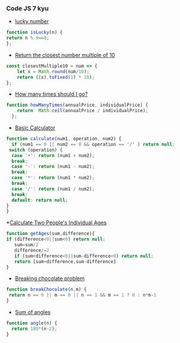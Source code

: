 ### Code JS 7 kyu

* [lucky number](https://www.codewars.com/kata/55afed09237df73343000042/train/javascript)

```javascript
function isLucky(n) {
return n % 9==0;
};
```

* [Return the closest number multiple of 10](https://www.codewars.com/kata/58249d08b81f70a2fc0001a4/train/javascript)

```javascript
const closestMultiple10 = num => {
    let x = Math.round(num/10);
    return ((x).toFixed(1) * 10);
};
```

* [How many times should I go?](https://www.codewars.com/kata/57efcb78e77282f4790003d8/train/javascript)
```javascript
function howManyTimes(annualPrice, individualPrice) {
    return  Math.ceil(annualPrice / individualPrice);
  };
```

* [Basic Calculator](https://www.codewars.com/kata/5296455e4fe0cdf2e000059f/train/javascript)
```javascript
function calculate(num1, operation, num2) {
  if (num1 == 0 || num2 == 0 && operation == '/' ) return null;
 switch (operation) {
  case '+': return (num1 + num2); 
  break;
  case '-': return (num1 - num2); 
  break;
  case '*': return (num1 * num2); 
  break;
  case '/': return (num1 / num2); 
  break;  
  default: return null; 
}
}
```


*[Calculate Two People's Individual Ages](https://www.codewars.com/kata/58e0bd6a79716b7fcf0013b1/train/javascript)
```javascript
function getAges(sum,difference){
if (difference<0||sum<0) return null;
   sum=sum/2
   difference/=2
   if (sum+difference<0||sum-difference<0) return null;
   return [sum+difference,sum-difference]
}
```

* [Breaking chocolate problem](https://www.codewars.com/kata/534ea96ebb17181947000ada/train/javascript)
```javascript
function breakChocolate(n,m) { 
 return n == 0 || m == 0 || n == 1 && m == 1 ? 0 : n*m-1  
}
```

* [Sum of angles](https://www.codewars.com/kata/5a03b3f6a1c9040084001765/train/javascript)
```javascript
function angle(n) {
  return 180*(n-2);
}
```




